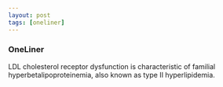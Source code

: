 ```yaml
---
layout: post
tags: [oneliner]
---
```



### OneLiner

LDL cholesterol receptor dysfunction is characteristic of familial hyperbetalipoproteinemia, also known as type II hyperlipidemia.
